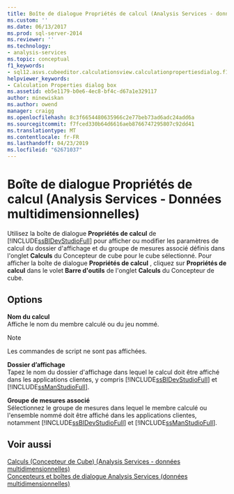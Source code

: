 ```yaml
---
title: Boîte de dialogue Propriétés de calcul (Analysis Services - données multidimensionnelles) | Microsoft Docs
ms.custom: ''
ms.date: 06/13/2017
ms.prod: sql-server-2014
ms.reviewer: ''
ms.technology:
- analysis-services
ms.topic: conceptual
f1_keywords:
- sql12.asvs.cubeeditor.calculationsview.calculationpropertiesdialog.f1
helpviewer_keywords:
- Calculation Properties dialog box
ms.assetid: eb5e1179-b0e6-4ec8-bf4c-d67a1e329117
author: minewiskan
ms.author: owend
manager: craigg
ms.openlocfilehash: 8c3f6654480635966c2e77beb73ad6adc24add6a
ms.sourcegitcommit: f7fced330b64d6616aeb8766747295807c92dd41
ms.translationtype: MT
ms.contentlocale: fr-FR
ms.lasthandoff: 04/23/2019
ms.locfileid: "62671037"
---
```

# <a name="calculation-properties-dialog-box-analysis-services---multidimensional-data"></a>Boîte de dialogue Propriétés de calcul (Analysis Services - Données multidimensionnelles)
  Utilisez la boîte de dialogue **Propriétés de calcul** de [!INCLUDE[ssBIDevStudioFull](../includes/ssbidevstudiofull-md.md)] pour afficher ou modifier les paramètres de calcul du dossier d'affichage et du groupe de mesures associé définis dans l'onglet **Calculs** du Concepteur de cube pour le cube sélectionné. Pour afficher la boîte de dialogue **Propriétés de calcul** , cliquez sur **Propriétés de calcul** dans le volet **Barre d'outils** de l'onglet **Calculs** du Concepteur de cube.  
  
## <a name="options"></a>Options  
 **Nom du calcul**  
 Affiche le nom du membre calculé ou du jeu nommé.  
  
> [!NOTE]  
>  Les commandes de script ne sont pas affichées.  
  
 **Dossier d’affichage**  
 Tapez le nom du dossier d'affichage dans lequel le calcul doit être affiché dans les applications clientes, y compris [!INCLUDE[ssBIDevStudioFull](../includes/ssbidevstudiofull-md.md)] et [!INCLUDE[ssManStudioFull](../includes/ssmanstudiofull-md.md)].  
  
 **Groupe de mesures associé**  
 Sélectionnez le groupe de mesures dans lequel le membre calculé ou l'ensemble nommé doit être affiché dans les applications clientes, notamment [!INCLUDE[ssBIDevStudioFull](../includes/ssbidevstudiofull-md.md)] et [!INCLUDE[ssManStudioFull](../includes/ssmanstudiofull-md.md)].  
  
## <a name="see-also"></a>Voir aussi  
 [Calculs &#40;Concepteur de Cube&#41; &#40;Analysis Services - données multidimensionnelles&#41;](calculations-cube-designer-analysis-services-multidimensional-data.md)   
 [Concepteurs et boîtes de dialogue Analysis Services &#40;données multidimensionnelles&#41;](analysis-services-designers-and-dialog-boxes-multidimensional-data.md)  
  
  
